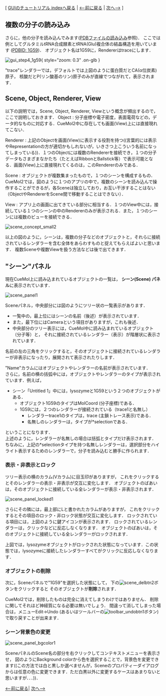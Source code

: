 [ [GUIのチュートリアル indexへ戻る](../../../Documents/GUIのチュートリアル(CueMol2)/) |
[&lt;--前に戻る](../../../Documents/GUIのチュートリアル(CueMol2)/Step2) |
[次へ--&gt;](../../../Documents/GUIのチュートリアル(CueMol2)/Step3) ]

## 複数の分子の読み込み

さらに，他の分子を読み込んでみます([PDBファイルの読み込み](../../../Documents/GUIのチュートリアル(CueMol2)/Step1)参照)．
ここでは例としてグルタミルtRNA合成酵素とtRNA(Glu)複合体の結晶構造を用いています
([PDBID: 1G59](http://www.rcsb.org/pdb/explore.do?structureId=1g59))．
オブジェクト名は1G59に，Rendererはtraceにします．


![gui_step4_1g59](../../../assets/images/Documents/GUIのチュートリアル(CueMol2)/Step2-1/gui_step4_1g59.png){ style="zoom: 0.3" .on-glb }


"trace"レンダラーでは，デフォルトでは上図のように蛋白質だとCA(α位炭素)原子，
核酸だとP(リン酸基のリン)原子のみが直線でつながれて，表示されます．

## Scene, Object, Renderer, View

以下の説明では，Scene, Object, Renderer, Viewという概念が頻出するので，
ここで説明しておきます．
Object
:   分子座標や電子密度，表面電荷などの，データ的なものに対応する．CueMol2中に存在しても画面(View)上には直接現れてこない．

Renderer
:   上記のObjectを画面(View)に表示する役割を持つ((言葉的には表示やRepresentationの方が適切かもしれないが，いきさつ上こういう名前になってしまっている))．１つのObjectには複数のRendererを接続でき，１つの分子データもさまざまなかたち（たとえばRibbonとBallstick等）で表示可能となる．画面(View)上に直接現れてくるのは，このRendererのみである．

Scene
:   オブジェクトが複数集まったもので，１つのシーンを構成するもの．CueMol2では，図のように１つのアプリの中で，複数のシーンを読み込んで操作することができるが，各Sceneは独立しており，お互い干渉することはない（ObjectやRendererをScene間で移動することはできない）．

View
:   アプリ上の画面に出てきている部分に相当する．１つのView中には，接続している１つのシーンの中のRendererのみが表示される．また，１つのシーンには複数のビューを接続できる．



![scene_concept_small2](../../../assets/images/Documents/GUIのチュートリアル(CueMol2)/Step2-1/scene_concept_small2.png)


以上の図のように，シーンは，複数の分子などのオブジェクトと，それらに接続されているレンダラーを含む全体をあらわすものと捉えてもらえばよいと思います．
複数Sceneや複数Viewを扱う方法などは後で出てきます．

## "シーン"パネル
現在CueMol上に読み込まれているオブジェクトの一覧は，
**シーン(Scene) パネル**に表示されています．


![scene_panel1](../../../assets/images/Documents/GUIのチュートリアル(CueMol2)/Step2-1/scene_panel1.png)


Sceneパネル，中央部分には図のようにツリー状の一覧表示があります．
*  一覧中の，最上位にはシーンの名前（後述）が表示されています．
*  また，最下位にはCameraという項目がありますが，これも後述．
*  中央部分のツリー表示には，CueMol中に読み込まれているオブジェクト（分子等）と，
それに接続されているレンダラー（表示）が階層状に表示されています．

名前の左の三角をクリックすると，そのオブジェクトに接続されているレンダラーが非表示になったり，展開されて表示されたりします．

"Name"カラムにはオブジェクトやレンダラーの名前が表示されています．<br />
さらに，名前の横の括弧中には，オブジェクトやレンダラーのタイプが表示されています．例えば，
*  シーン「Untitled 1」中には，lysozymeと1G59という２つのオブジェクトがある．
    *  オブジェクト1G59のタイプはMolCoord (分子座標)である．
    *  1G59には，２つのレンダラーが接続されている（trace1と名無し）
        *  レンダラーtrace1のタイプは，trace (主鎖トレース表示)である．
        *  名無しのレンダラーは，タイプが*selectionである．

ということになります．<br />
上述のように，レンダラーが名無しの場合は括弧とタイプだけ表示されます．<br />
ちなみに，上記の*selectionタイプを持つ名無しレンダラーは，選択部分をハイライト表示するためのレンダラーで，分子を読み込むと勝手に作られます．

### 表示・非表示とロック
ツリー表示の横のカラム(Vカラム)に目玉印がありますが，
これをクリックするとそのレンダラーの表示・非表示が交互に変化します．
オブジェクトのばあいは，そのオブジェクトに接続している全レンダラーが表示・非表示されます．


![scene_panel_locked1](../../../assets/images/Documents/GUIのチュートリアル(CueMol2)/Step2-1/scene_panel_locked1.png)

さらにその隣には，最上部にLと書かれたカラムがありますが，
これをクリックするとその項目のロック・非ロック状態が交互に変化します．
ロックされている項目には，上図のように鍵アイコンが表示されます．
ロックされているレンダラーは，クリックなどに反応しなくなります．
オブジェクトのばあいは，そのオブジェクトに接続している全レンダラーがロックされます．

上図では，lysozymeオブジェクトがロックされた状態になっています．この状態では，lysozymeに接続したレンダラーすべてがクリックに反応しなくなります．


### オブジェクトの削除

次に，Sceneパネルで"1G59"を選択した状態にして，
下の![scene_delbtn2](../../../assets/images/Documents/GUIのチュートリアル(CueMol2)/Step2-1/scene_delbtn2.png)ボタンをクリックすると
そのオブジェクトが**削除**されます．

CueMol2では，削除したものは完全に消えてしまうわけではありません．
削除に関してそれほど神経質になる必要は無いでしょう．
間違って消してしまった場合は，メニューEdit→Undo
(あるいはツールバーの![toolbar_undobtn1](../../../assets/images/Documents/GUIのチュートリアル(CueMol2)/Step2-1/toolbar_undobtn1.png)ボタン)
で取り戻すことが出来ます．

### シーン背景色の変更

![scene_panel_bgcolor1](../../../assets/images/Documents/GUIのチュートリアル(CueMol2)/Step2-1/scene_panel_bgcolor1.png)

SceneパネルのScene名の部分を右クリックしてコンテキストメニューを表示させ，
図のようにBackground colorから色を選択することで，背景色を変更できます((この方法では白と黒しか選べませんが，Sceneのプロパティーダイアログからは任意の色に変更できます．ただ白黒以外に変更するケースはあまりないと思いますが．．．))．

[&lt;--前に戻る](../../../Documents/GUIのチュートリアル(CueMol2)/Step2)|
[次へ--&gt;](../../../Documents/GUIのチュートリアル(CueMol2)/Step3)